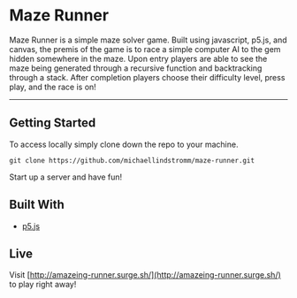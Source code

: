 # Maze Runner 

Maze Runner is a simple maze solver game. Built using javascript, p5.js, and canvas, the premis of the game is to race a simple computer AI to the gem hidden somewhere in the maze. Upon entry players are able to see the maze being generated through a recursive function and backtracking through a stack. After completion players choose their difficulty level, press play, and the race is on!

---

## Getting Started

To access locally simply clone down the repo to your machine.

 ```
 git clone https://github.com/michaellindstromm/maze-runner.git
 ```

Start up a server and have fun!

## Built With

* [p5.js](https://p5js.org/)


## Live

Visit [http://amazeing-runner.surge.sh/](http://amazeing-runner.surge.sh/) to play right away!
